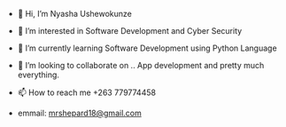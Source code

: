 - 👋 Hi, I’m Nyasha Ushewokunze

- 👀 I’m interested in Software Development and Cyber Security
- 🌱 I’m currently learning Software Development using Python Language
- 💞️ I’m looking to collaborate on .. App development and pretty much everything.
- 📫 How to reach me +263 779774458
- emmail: mrshepard18@gmail.com

<!---
nushestechit/nushestechit is a ✨ special ✨ repository because its `README.md` (this file) appears on your GitHub profile.
You can click the Preview link to take a look at your changes.
--->

